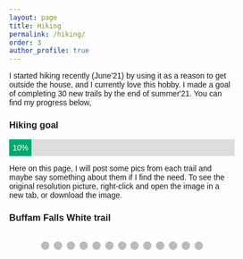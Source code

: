 ```yaml
---
layout: page
title: Hiking
permalink: /hiking/
order: 3
author_profile: true
---
```


I started hiking recently (June'21) by using it as a reason to get outside the house, and I currently love this hobby. I made a goal of completing 30 new trails by the end of summer'21. You can find my progress below,



<style>
#myProgress {
  width: 100%;
  background-color: #ddd;
}

#myBar {
  width: 10%;
  height: 30px;
  background-color: #04AA6D;
  text-align: center;
  line-height: 30px;
  color: white;
}
</style>
<body>

<h3>Hiking goal</h3>

<div id="myProgress">
  <div id="myBar">10% (3/30)</div>
</div>

</body>

Here on this page, I will post some pics from each trail and maybe say something about them if I find the need. To see the original resolution picture, right-click and open the image in a new tab, or download the image.

<html>
<head>
<meta name="viewport" content="width=device-width, initial-scale=1">

<style>
* {box-sizing: border-box}
body {font-family: Verdana, sans-serif; margin:0}
.mySlides {display: none}
img {vertical-align: middle;}

/* Slideshow container */
.slideshow-container {
  max-width: 1000px;
  position: relative;
  margin: auto;
}

/* Next & previous buttons */
.prev, .next {
  cursor: pointer;
  position: absolute;
  top: 50%;
  width: auto;
  padding: 15px;
  margin-top: -22px;
  margin-right: 220px;
  color: white;
  font-weight: bold;
  font-size: 18px;
  transition: 0.6s ease;
  border-radius: 0 3px 3px 0;
  user-select: none;
}

/* Position the "next button" to the right */
.next {
  right: 0;
  border-radius: 3px 0 0 3px;
}

/* On hover, add a black background color with a little bit see-through */
.prev:hover, .next:hover {
  background-color: rgba(0,0,0,0.8);
}

/* Caption text */
.text {
  color: #f2f2f2;
  font-size: 15px;
  padding: 8px 12px;
  position: absolute;
  bottom: 8px;
  width: 100%;
  text-align: center;
}

/* Number text (1/3 etc) */
.numbertext {
  color: #f2f2f2;
  font-size: 12px;
  padding: 8px 12px;
  position: absolute;
  top: 0;
}

/* The dots/bullets/indicators */
.dot {
  cursor: pointer;
  height: 15px;
  width: 15px;
  margin: 0 2px;
  background-color: #bbb;
  border-radius: 50%;
  display: inline-block;
  transition: background-color 0.6s ease;
}

.active, .dot:hover {
  background-color: #717171;
}

/* Fading animation */
.fade {
  -webkit-animation-name: fade;
  -webkit-animation-duration: 1.5s;
  animation-name: fade;
  animation-duration: 1.5s;
}

@-webkit-keyframes fade {
  from {opacity: .4} 
  to {opacity: 1}
}

@keyframes fade {
  from {opacity: .4} 
  to {opacity: 1}
}

/* On smaller screens, decrease text size */
@media only screen and (max-width: 300px) {
  .prev, .next,.text {font-size: 11px}
}
</style>

</head>
<body>
<h3>Buffam Falls White trail</h3>
<div class="slideshow-container">

<div class="mySlides fade">
  <div class="numbertext">1 / 13</div>
  <img src="{{ site.url }}/assets/hiking/Buffan_falls/PXL_20210703_154230508_resize.jpg"   >
  
</div>

<div class="mySlides fade">
  <div class="numbertext">2 / 13</div>
  <img src="{{ site.url }}/assets/hiking/Buffan_falls/PXL_20210703_154257849_resize.jpg"  >
  
</div>

<div class="mySlides fade">
  <div class="numbertext">3 / 13</div>
  <img src="{{ site.url }}/assets/hiking/Buffan_falls/PXL_20210703_154527196_resize.jpg"  >
  
</div>

<div class="mySlides fade">
  <div class="numbertext">4 / 13</div>
  <img src="{{ site.url }}/assets/hiking/Buffan_falls/PXL_20210703_154711204_resize.jpg"  >
  
</div>

<div class="mySlides fade">
  <div class="numbertext">5 / 13</div>
  <img src="{{ site.url }}/assets/hiking/Buffan_falls/PXL_20210703_154811626_resize.jpg">
  
</div>

<div class="mySlides fade">
  <div class="numbertext">6 / 13</div>
  <img src="{{ site.url }}/assets/hiking/Buffan_falls/PXL_20210703_155242865_resize.jpg" >
  
</div>
<div class="mySlides fade">
  <div class="numbertext">7 / 3</div>
  <img src="{{ site.url }}/assets/hiking/Buffan_falls/PXL_20210703_161644318_resize.jpg" >
  
</div>
<div class="mySlides fade">
  <div class="numbertext">8 / 13</div>
  <img src="{{ site.url }}/assets/hiking/Buffan_falls/PXL_20210703_161648365_resize.jpg" >
  
</div>
<div class="mySlides fade">
  <div class="numbertext">9 / 13</div>
  <img src="{{ site.url }}/assets/hiking/Buffan_falls/PXL_20210703_162813633_resize.jpg">
  
</div>
<div class="mySlides fade">
  <div class="numbertext">10 / 13</div>
  <img src="{{ site.url }}/assets/hiking/Buffan_falls/PXL_20210703_165106057_resize.jpg" >
  
</div>
<div class="mySlides fade">
  <div class="numbertext">11 / 13</div>
  <img src="{{ site.url }}/assets/hiking/Buffan_falls/PXL_20210703_165249533_resize.jpg" >
  
</div>
<div class="mySlides fade">
  <div class="numbertext">12 / 13</div>
  <img src="{{ site.url }}/assets/hiking/Buffan_falls/PXL_20210703_170629729_resize.jpg" >
  
</div>
<div class="mySlides fade">
  <div class="numbertext">13 / 13</div>
  <img src="{{ site.url }}/assets/hiking/Buffan_falls/PXL_20210703_171639557_resize.jpg">
  
</div>

<a class="prev" onclick="plusSlides(-1)">&#10094;</a>
<a class="next" onclick="plusSlides(1)">&#10095;</a>

</div>
<br>

<div style="text-align:center">
  <span class="dot" onclick="currentSlide(1)"></span> 
  <span class="dot" onclick="currentSlide(2)"></span> 
  <span class="dot" onclick="currentSlide(3)"></span> 
  <span class="dot" onclick="currentSlide(4)"></span> 
  <span class="dot" onclick="currentSlide(5)"></span> 
  <span class="dot" onclick="currentSlide(6)"></span> 
  <span class="dot" onclick="currentSlide(7)"></span> 
  <span class="dot" onclick="currentSlide(8)"></span> 
  <span class="dot" onclick="currentSlide(9)"></span> 
  <span class="dot" onclick="currentSlide(10)"></span> 
  <span class="dot" onclick="currentSlide(11)"></span> 
  <span class="dot" onclick="currentSlide(12)"></span> 
  <span class="dot" onclick="currentSlide(13)"></span> 

</div>

<script>
var slideIndex = 1;
showSlides(slideIndex);

function plusSlides(n) {
  showSlides(slideIndex += n);
}

function currentSlide(n) {
  showSlides(slideIndex = n);
}

function showSlides(n) {
  var i;
  var slides = document.getElementsByClassName("mySlides");
  var dots = document.getElementsByClassName("dot");
  if (n > slides.length) {slideIndex = 1}    
  if (n < 1) {slideIndex = slides.length}
  for (i = 0; i < slides.length; i++) {
      slides[i].style.display = "none";  
  }
  for (i = 0; i < dots.length; i++) {
      dots[i].className = dots[i].className.replace(" active", "");
  }
  slides[slideIndex-1].style.display = "block";  
  dots[slideIndex-1].className += " active";
}
</script>

</body>
</html> 

